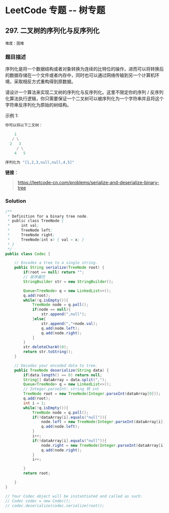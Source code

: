 # LeetCode 专题 -- 树专题

## 297. 二叉树的序列化与反序列化

`难度：困难`

### 题目描述

序列化是将一个数据结构或者对象转换为连续的比特位的操作，进而可以将转换后的数据存储在一个文件或者内存中，同时也可以通过网络传输到另一个计算机环境，采取相反方式重构得到原数据。

请设计一个算法来实现二叉树的序列化与反序列化。这里不限定你的序列 / 反序列化算法执行逻辑，你只需要保证一个二叉树可以被序列化为一个字符串并且将这个字符串反序列化为原始的树结构。

示例 1:

```matlab
你可以将以下二叉树：

    1
   / \
  2   3
     / \
    4   5

序列化为 "[1,2,3,null,null,4,5]"
```

**链接**：
> <https://leetcode-cn.com/problems/serialize-and-deserialize-binary-tree>

### Solution


```java
/**
 * Definition for a binary tree node.
 * public class TreeNode {
 *     int val;
 *     TreeNode left;
 *     TreeNode right;
 *     TreeNode(int x) { val = x; }
 * }
 */
public class Codec {

    // Encodes a tree to a single string.
    public String serialize(TreeNode root) {
        if(root == null) return "";
        // 层序遍历
        StringBuilder str = new StringBuilder();

        Queue<TreeNode> q = new LinkedList<>();
        q.add(root);
        while(!q.isEmpty()){
            TreeNode node = q.poll();
            if(node == null){
                str.append(",null");
            }else{
                str.append(","+node.val);
                q.add(node.left);
                q.add(node.right);
            }
        }
        str.deleteCharAt(0);
        return str.toString();
    }

    // Decodes your encoded data to tree.
    public TreeNode deserialize(String data) {
        if(data.length() == 0) return null;
        String[] dataArray = data.split(",");
        Queue<TreeNode> q = new LinkedList<>();
        // Integer.parseInt: string 转 int 
        TreeNode root = new TreeNode(Integer.parseInt(dataArray[0]));
        q.add(root);
        int i = 1;
        while(!q.isEmpty()){
            TreeNode node = q.poll();
            if(!dataArray[i].equals("null")){
                node.left = new TreeNode(Integer.parseInt(dataArray[i]));
                q.add(node.left);
            }
            i++;
            if(!dataArray[i].equals("null")){
                node.right = new TreeNode(Integer.parseInt(dataArray[i]));
                q.add(node.right);
            }
            i++;

        }
        return root;

    }
}

// Your Codec object will be instantiated and called as such:
// Codec codec = new Codec();
// codec.deserialize(codec.serialize(root));
```
